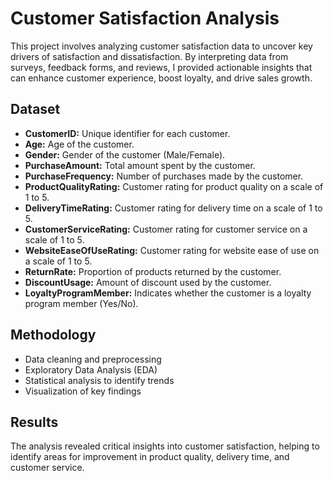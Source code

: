 # Customer Satisfaction Analysis

This project involves analyzing customer satisfaction data to uncover key drivers of satisfaction and dissatisfaction. By interpreting data from surveys, feedback forms, and reviews, I provided actionable insights that can enhance customer experience, boost loyalty, and drive sales growth.

## Dataset


- **CustomerID:** Unique identifier for each customer.
- **Age:** Age of the customer.
- **Gender:** Gender of the customer (Male/Female).
- **PurchaseAmount:** Total amount spent by the customer.
- **PurchaseFrequency:** Number of purchases made by the customer.
- **ProductQualityRating:** Customer rating for product quality on a scale of 1 to 5.
- **DeliveryTimeRating:** Customer rating for delivery time on a scale of 1 to 5.
- **CustomerServiceRating:** Customer rating for customer service on a scale of 1 to 5.
- **WebsiteEaseOfUseRating:** Customer rating for website ease of use on a scale of 1 to 5.
- **ReturnRate:** Proportion of products returned by the customer.
- **DiscountUsage:** Amount of discount used by the customer.
- **LoyaltyProgramMember:** Indicates whether the customer is a loyalty program member (Yes/No).

## Methodology

- Data cleaning and preprocessing
- Exploratory Data Analysis (EDA)
- Statistical analysis to identify trends
- Visualization of key findings

## Results

The analysis revealed critical insights into customer satisfaction, helping to identify areas for improvement in product quality, delivery time, and customer service.
